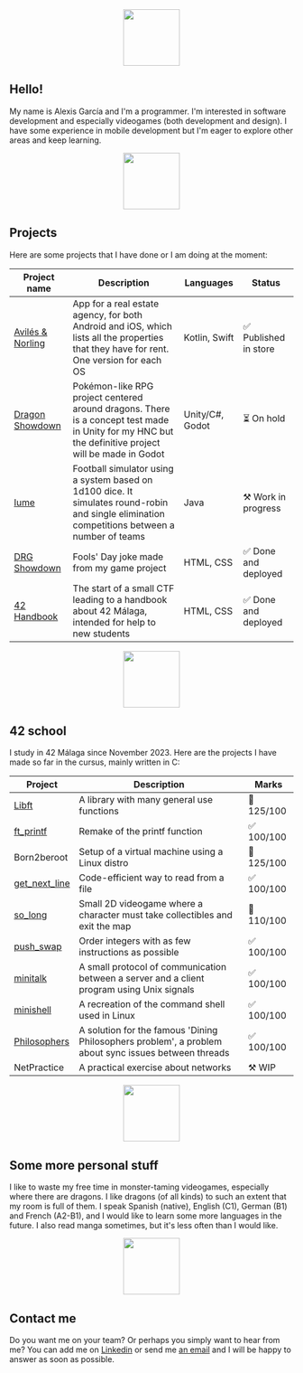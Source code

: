 <html>
  <body>
    <div align="center">
      <img align="center" height=100px src="https://64.media.tumblr.com/0d5653e44cd89a8c90a1bb13de337540/1b2a96f204e26cfb-9d/s1280x1920/d5674c39f8b0b02cfa2c50b972815be591447000.png" />
    </div>
    
## Hello!
My name is Alexis García and I'm a programmer. I'm interested in software development and especially videogames (both development and design). I have some experience in mobile development but I'm eager to explore other areas and keep learning.

<div align="center">
  <img align="center" height=100px src="https://64.media.tumblr.com/0d5653e44cd89a8c90a1bb13de337540/1b2a96f204e26cfb-9d/s1280x1920/d5674c39f8b0b02cfa2c50b972815be591447000.png" />
</div>

## Projects
Here are some projects that I have done or I am doing at the moment:

<div align="center">
<table>
<thead>
  <tr>
    <th>Project name</th>
    <th>Description</th>
    <th>Languages</th>
    <th>Status</th>
  </tr>
</thead>
<tbody>
  <tr>
    <td><a href="https://github.com/Alexgar98/AvilesNorling">Avilés &amp;</a> <a href="https://github.com/Alexgar98/avilesnorlingswift">Norling</a></td>
    <td>App for a real estate agency, for both Android and iOS, which lists all the properties that they have for rent. One version for each OS</td>
    <td>Kotlin, Swift</td>
    <td>✅ Published in store</td>
  </tr>
  <tr>
    <td><a href="https://github.com/Alexgar98/Dragon-Showdown-chachi">Dragon Showdown</a></td>
    <td>Pokémon-like RPG project centered around dragons. There is a concept test made in Unity for my HNC but the definitive project will be made in Godot</td>
    <td>Unity/C#, Godot</td>
    <td>⏳ On hold</td>
  </tr>
  <tr>
    <td><a href="https://github.com/Alexgar98/iume">Iume</a></td>
    <td>Football simulator using a system based on 1d100 dice. It simulates round-robin and single elimination competitions between a number of teams</td>
    <td>Java</td>
    <td>⚒️ Work in progress</td>
  </tr>
  <tr>
    <td><a href="https://github.com/Alexgar98/DRG-Showdown">DRG Showdown</a></td>
    <td>Fools' Day joke made from my game project</td>
    <td>HTML, CSS</td>
    <td>✅ Done and deployed</td>
  </tr>
  <tr>
    <td><a href="https://github.com/Alexgar98/Manual-42">42 Handbook</a></td>
    <td>The start of a small CTF leading to a handbook about 42 Málaga, intended for help to new students</td>
    <td>HTML, CSS</td>
    <td>✅ Done and deployed</td>
  </tr>
</tbody>
</table>
</div>

<div align="center">
  <img align="center" height=100px src="https://64.media.tumblr.com/0d5653e44cd89a8c90a1bb13de337540/1b2a96f204e26cfb-9d/s1280x1920/d5674c39f8b0b02cfa2c50b972815be591447000.png" />
</div>

## 42 school
I study in 42 Málaga since November 2023. Here are the projects I have made so far in the cursus, mainly written in C:

<div align="center">
<table>
<thead>
  <tr>
    <th>Project</th>
    <th>Description</th>
    <th>Marks</th>
  </tr>
</thead>
<tbody>
  <tr>
    <td><a href="https://github.com/Alexgar98/Libft">Libft</a></td>
    <td>A library with many general use functions</td>
    <td>🌟 125/100</td>
  </tr>
  <tr>
    <td><a href="https://github.com/Alexgar98/ft_printf">ft_printf</a></td>
    <td>Remake of the printf function</td>
    <td>✅ 100/100</td>
  </tr>
  <tr>
    <td>Born2beroot</td>
    <td>Setup of a virtual machine using a Linux distro</td>
    <td>🌟 125/100</td>
  </tr>
  <tr>
    <td><a href="https://github.com/Alexgar98/get_next_line">get_next_line</a></td>
    <td>Code-efficient way to read from a file</td>
    <td>✅ 100/100</td>
  </tr>
  <tr>
    <td><a href="https://github.com/Alexgar98/so_long">so_long</a></td>
    <td>Small 2D videogame where a character must take collectibles and exit the map</td>
    <td>🌟 110/100</td>
  </tr>
  <tr>
    <td><a href="https://github.com/Alexgar98/push_swap">push_swap</a></td>
    <td>Order integers with as few instructions as possible</td>
    <td>✅ 100/100</td>
  </tr>
  <tr>
    <td><a href="https://github.com/Alexgar98/minitalk">minitalk</a></td>
    <td>A small protocol of communication between a server and a client program using Unix signals</td>
    <td>✅ 100/100</td>
  </tr>
  <tr>
    <td><a href="https://github.com/Jacon69/Minishell">minishell</a></td>
    <td>A recreation of the command shell used in Linux</td>
    <td>✅ 100/100</td>
  </tr>
  <tr>
    <td><a href="https://github.com/Alexgar98/Philosophers">Philosophers</a></td>
    <td>A solution for the famous 'Dining Philosophers problem', a problem about sync issues between threads</td>
    <td>✅ 100/100</td>
  </tr>
  <tr>
    <td>NetPractice</td>
    <td>A practical exercise about networks</td>
    <td>⚒️ WIP</td>
  </tr>
</tbody>
</table>
</div>

<div align="center">
  <img align="center" height=100px src="https://64.media.tumblr.com/0d5653e44cd89a8c90a1bb13de337540/1b2a96f204e26cfb-9d/s1280x1920/d5674c39f8b0b02cfa2c50b972815be591447000.png" />
</div>

## Some more personal stuff
I like to waste my free time in monster-taming videogames, especially where there are dragons. I like dragons (of all kinds) to such an extent that my room is full of them. I speak Spanish (native), English (C1), German (B1) and French (A2-B1), and I would like to learn some more languages in the future. I also read manga sometimes, but it's less often than I would like.

<div align="center">
  <img align="center" height=100px src="https://64.media.tumblr.com/0d5653e44cd89a8c90a1bb13de337540/1b2a96f204e26cfb-9d/s1280x1920/d5674c39f8b0b02cfa2c50b972815be591447000.png" />
</div>

## Contact me
Do you want me on your team? Or perhaps you simply want to hear from me? You can add me on <a href="https://www.linkedin.com/in/alexis-garcia-diaz/">Linkedin</a> or send me <a href="mailto:aleexis98@gmail.com">an email</a> and I will be happy to answer as soon as possible.

  </body>
</html>
